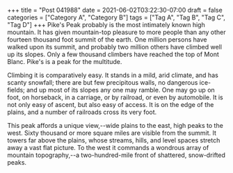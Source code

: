 +++
title = "Post 041988"
date = 2021-06-02T03:22:30-07:00
draft = false
categories = ["Category A", "Category B"]
tags = ["Tag A", "Tag B", "Tag C", "Tag D"]
+++
Pike's Peak probably is the most intimately known high mountain. It has given mountain-top pleasure to more people than any other fourteen thousand foot summit of the earth. One million persons have walked upon its summit, and probably two million others have climbed well up its slopes. Only a few thousand climbers have reached the top of Mont Blanc. Pike's is a peak for the multitude.

Climbing it is comparatively easy. It stands in a mild, arid climate, and has scanty snowfall; there are but few precipitous walls, no dangerous ice-fields; and up most of its slopes any one may ramble. One may go up on foot, on horseback, in a carriage, or by railroad, or even by automobile. It is not only easy of ascent, but also easy of access. It is on the edge of the plains, and a number of railroads cross its very foot.

This peak affords a unique view,--wide plains to the east, high peaks to the west. Sixty thousand or more square miles are visible from the summit. It towers far above the plains, whose streams, hills, and level spaces stretch away a vast flat picture. To the west it commands a wondrous array of mountain topography,--a two-hundred-mile front of shattered, snow-drifted peaks.
